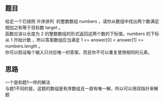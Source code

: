 ## 题目
给定一个已按照 升序排列  的整数数组 numbers ，请你从数组中找出两个数满足相加之和等于目标数 target 。  
函数应该以长度为 2 的整数数组的形式返回这两个数的下标值。numbers 的下标 从 1 开始计数 ，所以答案数组应当满足 1 <= answer[0] < answer[1] <= numbers.length 。  
你可以假设每个输入只对应唯一的答案，而且你不可以重复使用相同的元素。  

## 思路
一个是和题1一样的解法  
与题1不同的是，这题的数组是有序数组且一直有唯一解，所以可以用双指针来解题  